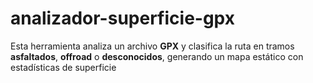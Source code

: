 # analizador-superficie-gpx
Esta herramienta analiza un archivo **GPX** y clasifica la ruta en tramos **asfaltados**, **offroad** o **desconocidos**,  generando un mapa estático con estadísticas de superficie
